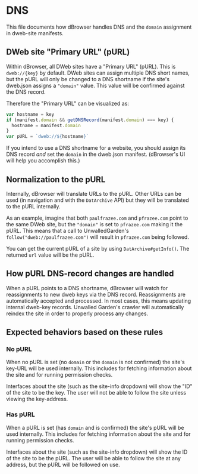 # DNS

This file documents how dBrowser handles DNS and the `domain` assignment in dweb-site manifests.

## DWeb site "Primary URL" (pURL)

Within dBrowser, all DWeb sites have a "Primary URL" (pURL). This is `dweb://{key}` by default. DWeb sites can assign multiple DNS short names, but the pURL will only be changed to a DNS shortname if the site's dweb.json assigns a `"domain"` value. This value will be confirmed against the DNS record.

Therefore the "Primary URL" can be visualized as:

```js
var hostname = key
if (manifest.domain && getDNSRecord(manifest.domain) === key) {
  hostname = manifest.domain
}
var pURL = `dweb://${hostname}`
```

If you intend to use a DNS shortname for a website, you should assign its DNS record *and* set the `domain` in the dweb.json manifest. (dBrowser's UI will help you accomplish this.)

## Normalization to the pURL

Internally, dBrowser will translate URLs to the pURL. Other URLs can be used (in navigation and with the `DatArchive` API) but they will be translated to the pURL internally.

As an example, imagine that both `paulfrazee.com` and `pfrazee.com` point to the same DWeb site, but the `"domain"` is set to `pfrazee.com` making it the pURL. This means that a call to UnwalledGarden's `follow("dweb://paulfrazee.com")` will result in `pfrazee.com` being followed.

You can get the current pURL of a site by using `DatArchive#getInfo()`. The returned `url` value will be the pURL.

## How pURL DNS-record changes are handled

When a pURL points to a DNS shortname, dBrowser will watch for reassignments to new dweb keys via the DNS record. Reassignments are automatically accepted and processed. In most cases, this means updating internal dweb-key records. Unwalled Garden's crawler will automatically reindex the site in order to properly process any changes.

## Expected behaviors based on these rules

### No pURL

When no pURL is set (no `domain` or the `domain` is not confirmed) the site's key-URL will be used internally. This includes for fetching information about the site and for running permission checks.

Interfaces about the site (such as the site-info dropdown) will show the "ID" of the site to be the key. The user will not be able to follow the site unless viewing the key-address.

### Has pURL

When a pURL is set (has `domain` and is confirmed) the site's pURL will be used internally. This includes for fetching information about the site and for running permission checks.

Interfaces about the site (such as the site-info dropdown) will show the ID of the site to be the pURL. The user will be able to follow the site at any address, but the pURL will be followed on use.